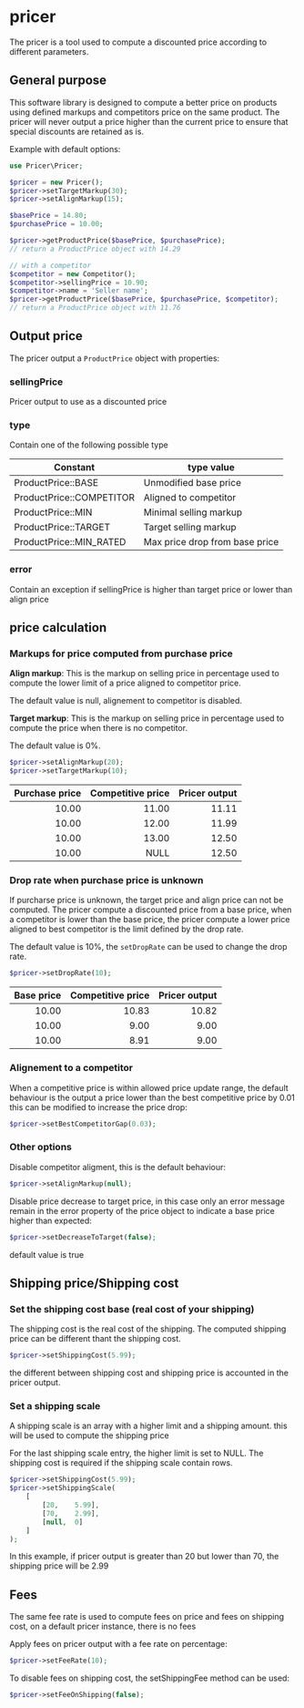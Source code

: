 # pricer

The pricer is a tool used to compute a discounted price according to different parameters.

## General purpose

This software library is designed to compute a better price on products using defined markups and competitors price on the same product. The pricer will never output a price higher than the current price to ensure that special discounts are retained as is.

Example with default options:

```php
use Pricer\Pricer;

$pricer = new Pricer();
$pricer->setTargetMarkup(30);
$pricer->setAlignMarkup(15);

$basePrice = 14.80;
$purchasePrice = 10.00;

$pricer->getProductPrice($basePrice, $purchasePrice);
// return a ProductPrice object with 14.29

// with a competitor
$competitor = new Competitor();
$competitor->sellingPrice = 10.90;
$competitor->name = 'Seller name';
$pricer->getProductPrice($basePrice, $purchasePrice, $competitor);
// return a ProductPrice object with 11.76

```

## Output price

The pricer output a `ProductPrice` object with properties:

### sellingPrice

Pricer output to use  as a discounted price

### type

Contain one of the following possible type

| Constant                 | type value                     |
|--------------------------|--------------------------------|
| ProductPrice::BASE       | Unmodified base price          |
| ProductPrice::COMPETITOR | Aligned to competitor          |
| ProductPrice::MIN        | Minimal selling markup         |
| ProductPrice::TARGET     | Target selling markup          |
| ProductPrice::MIN_RATED  | Max price drop from base price |

### error

Contain an exception if sellingPrice is higher than target price or lower than align price 


## price calculation

### Markups for price computed from purchase price

__Align markup__: This is the markup on selling price in percentage used to compute the lower limit of a price aligned to competitor price.

The default value is null, alignement to competitor is disabled.

__Target markup__: This is the markup on selling price in percentage used to compute the price when there is no competitor.

The default value is 0%.


```php
$pricer->setAlignMarkup(20);
$pricer->setTargetMarkup(10);
```

| Purchase price | Competitive price | Pricer output |
|---------------:|------------------:|--------------:|
|          10.00 |             11.00 |         11.11 |
|          10.00 |             12.00 |         11.99 |
|          10.00 |             13.00 |         12.50 |
|          10.00 |              NULL |         12.50 |


### Drop rate when purchase price is unknown

If purcharse price is unknown, the target price and align price can not be computed. The pricer compute a discounted price from a base price, when a competitor is lower than the base price, the pricer compute a lower price aligned to best competitor is the limit defined by the drop rate.

The default value is 10%, the `setDropRate` can be used to change the drop rate.

```php
$pricer->setDropRate(10);
```

| Base price | Competitive price | Pricer output |
|-----------:|------------------:|--------------:|
|      10.00 |             10.83 |         10.82 |
|      10.00 |              9.00 |          9.00 |
|      10.00 |              8.91 |          9.00 |


### Alignement to a competitor

When a competitive price is within allowed price update range, the default behaviour is the output a price lower than the best competitive price by 0.01 this can be modified to increase the price drop:


```php
$pricer->setBestCompetitorGap(0.03);
```

### Other options

Disable competitor aligment, this is the default behaviour:

```php
$pricer->setAlignMarkup(null);
```

Disable price decrease to target price, in this case only an error message remain in the error property of the price object to indicate a base price higher than expected:


```php
$pricer->setDecreaseToTarget(false);
```

default value is true


## Shipping price/Shipping cost


### Set the shipping cost base (real cost of your shipping)

The shipping cost is the real cost of the shipping.
The computed shipping price can be different thant the shipping cost. 

```php
$pricer->setShippingCost(5.99);
```
the different between shipping cost and shipping price is accounted in the pricer output.


### Set a shipping scale

A shipping scale is an array with a higher limit and a shipping amount. this will be used to compute the shipping price

For the last shipping scale entry, the higher limit is set to NULL. The shipping cost is required if the shipping scale contain rows.

```php
$pricer->setShippingCost(5.99);
$pricer->setShippingScale(
    [
        [20,    5.99],
        [70,    2.99],
        [null,  0]
    ]
);
```

In this example, if pricer output is greater than 20 but lower than 70, the shipping price will be 2.99

## Fees

The same fee rate is used to compute fees on price and fees on shipping cost, on a default pricer instance, there is no fees

Apply fees on pricer output with a fee rate on percentage:

```php
$pricer->setFeeRate(10);

```


To disable fees on shipping cost, the setShippingFee method can be used:

```php
$pricer->setFeeOnShipping(false);

```
